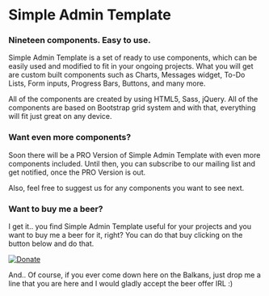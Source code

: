 # Simple Admin Template #

### Nineteen components. Easy to use. ###

Simple Admin Template is a set of ready to use components, which can be easily used and modified to fit in your ongoing projects. What you will get are custom built components such as Charts, Messages widget, To-Do Lists, Form inputs, Progress Bars, Buttons, and many more.

All of the components are created by using HTML5, Sass, jQuery. All of the components are based on Bootstrap grid system and with that, everything will fit just great on any device.

### Want even more components? ###

Soon there will be a PRO Version of Simple Admin Template with even more components included. Until then, you can subscribe to our mailing list and get notified, once the PRO Version is out.

Also, feel free to suggest us for any components you want to see next.

### Want to buy me a beer? ###

I get it.. you find Simple Admin Template useful for your projects and you want to buy me a beer for it, right? You can do that buy clicking on the button below and do that.

[![Donate](https://img.shields.io/badge/Donate-PayPal-green.svg)](https://www.paypal.com/cgi-bin/webscr?cmd=_s-xclick&hosted_button_id=K657UG3QMFHVQ)

And.. Of course, if you ever come down here on the Balkans, just drop me a line that you are here and I would gladly accept the beer offer IRL :)
